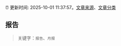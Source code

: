 :alarm_clock: 更新时间: 2025-10-01 11:37:57。[文章来源](/README.md)、[文章分类](/TAGS.md)

## 报告


> 关键字：`报告`、`月报`



